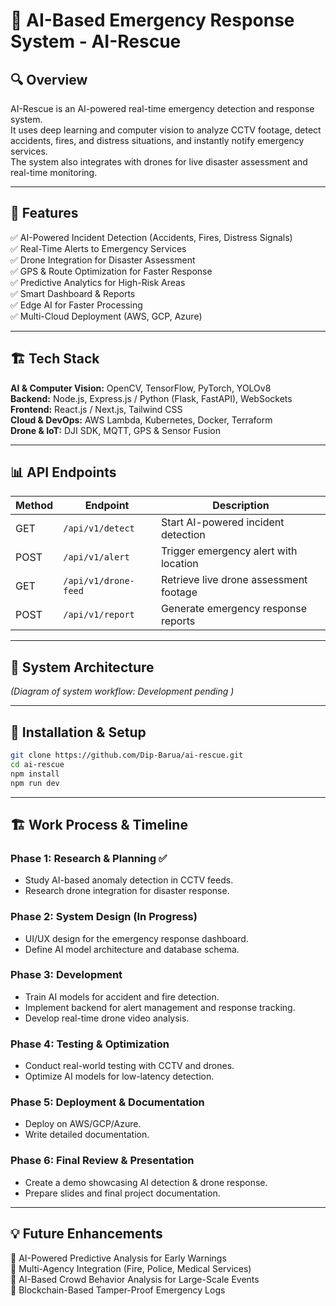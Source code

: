 # 🚀 AI-Based Emergency Response System - AI-Rescue

## 🔍 Overview  
AI-Rescue is an AI-powered real-time emergency detection and response system.  
It uses deep learning and computer vision to analyze CCTV footage, detect accidents, fires, and distress situations, and instantly notify emergency services.  
The system also integrates with drones for live disaster assessment and real-time monitoring.  

---

## 🎯 Features  
✅ AI-Powered Incident Detection (Accidents, Fires, Distress Signals)  
✅ Real-Time Alerts to Emergency Services  
✅ Drone Integration for Disaster Assessment  
✅ GPS & Route Optimization for Faster Response  
✅ Predictive Analytics for High-Risk Areas  
✅ Smart Dashboard & Reports  
✅ Edge AI for Faster Processing  
✅ Multi-Cloud Deployment (AWS, GCP, Azure)  

---

## 🏗️ Tech Stack  

**AI & Computer Vision:** OpenCV, TensorFlow, PyTorch, YOLOv8  
**Backend:** Node.js, Express.js / Python (Flask, FastAPI), WebSockets  
**Frontend:** React.js / Next.js, Tailwind CSS  
**Cloud & DevOps:** AWS Lambda, Kubernetes, Docker, Terraform  
**Drone & IoT:** DJI SDK, MQTT, GPS & Sensor Fusion  

---

## 📊 API Endpoints  

| Method | Endpoint            | Description |
|--------|---------------------|-------------|
| GET    | `/api/v1/detect`     | Start AI-powered incident detection |
| POST   | `/api/v1/alert`      | Trigger emergency alert with location |
| GET    | `/api/v1/drone-feed` | Retrieve live drone assessment footage |
| POST   | `/api/v1/report`     | Generate emergency response reports |

---

## 📖 System Architecture  
_(Diagram of system workflow: Development pending )_  

---

## 🔧 Installation & Setup  

```bash
git clone https://github.com/Dip-Barua/ai-rescue.git
cd ai-rescue
npm install
npm run dev
```

---

## 🏗️ Work Process & Timeline  

### Phase 1: Research & Planning ✅  
- Study AI-based anomaly detection in CCTV feeds.  
- Research drone integration for disaster response.  

### Phase 2: System Design (In Progress)  
- UI/UX design for the emergency response dashboard.  
- Define AI model architecture and database schema.  

### Phase 3: Development  
- Train AI models for accident and fire detection.  
- Implement backend for alert management and response tracking.  
- Develop real-time drone video analysis.  

### Phase 4: Testing & Optimization  
- Conduct real-world testing with CCTV and drones.  
- Optimize AI models for low-latency detection.  

### Phase 5: Deployment & Documentation  
- Deploy on AWS/GCP/Azure.  
- Write detailed documentation.  

### Phase 6: Final Review & Presentation  
- Create a demo showcasing AI detection & drone response.  
- Prepare slides and final project documentation.  

---

## 💡 Future Enhancements  

🔹 AI-Powered Predictive Analysis for Early Warnings  
🔹 Multi-Agency Integration (Fire, Police, Medical Services)  
🔹 AI-Based Crowd Behavior Analysis for Large-Scale Events  
🔹 Blockchain-Based Tamper-Proof Emergency Logs  
